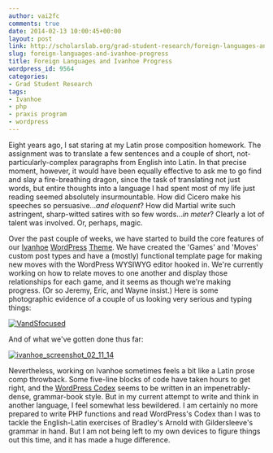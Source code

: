 ```yaml
---
author: vai2fc
comments: true
date: 2014-02-13 10:00:45+00:00
layout: post
link: http://scholarslab.org/grad-student-research/foreign-languages-and-ivanhoe-progress/
slug: foreign-languages-and-ivanhoe-progress
title: Foreign Languages and Ivanhoe Progress
wordpress_id: 9564
categories:
- Grad Student Research
tags:
- Ivanhoe
- php
- praxis program
- wordpress
---
```


Eight years ago, I sat staring at my Latin prose composition homework. The assignment was to translate a few sentences and a couple of short, not-particularly-complex paragraphs from English into Latin. In that precise moment, however, it would have been equally effective to ask me to go find and slay a fire-breathing dragon, since the task of translating not just words, but entire thoughts into a language I had spent most of my life just reading seemed absolutely insurmountable. How did Cicero make his speeches so persuasive..._and_ _eloquent_? How did Martial write such astringent, sharp-witted satires with so few words..._in meter_? Clearly a lot of talent was involved. Or, perhaps, magic.

Over the past couple of weeks, we have started to build the core features of our [Ivanhoe](http://www.ivanhoegame.org/?page_id=21) [WordPress](http://wordpress.org/) [Theme](http://wordpress.org/themes/). We have created the 'Games' and 'Moves' custom post types and have a (mostly) functional template page for making new moves with the WordPress WYSIWYG editor hooked in. We're currently working on how to relate moves to one another and display those relationships for each game, and it seems as though we're making progress. (Or so Jeremy, Eric, and Wayne insist.) Here is some photographic evidence of a couple of us looking very serious and typing things:

[![VandSfocused](http://www.scholarslab.org/wp-content/uploads/2014/02/VandSfocused-300x220.jpg)](http://www.scholarslab.org/wp-content/uploads/2014/02/VandSfocused.jpg)

And of what we've gotten done thus far:

[![ivanhoe_screenshot_02_11_14](http://www.scholarslab.org/wp-content/uploads/2014/02/Ivanhoe_Screenshot-300x168.jpg)](http://www.scholarslab.org/wp-content/uploads/2014/02/Ivanhoe_Screenshot.jpg)

Nevertheless, working on Ivanhoe sometimes feels a bit like a Latin prose comp throwback. Some five-line blocks of code have taken hours to get right, and the [WordPress Codex](http://codex.wordpress.org/) seems to be written in an impenetrably-dense, grammar-book style. But in my current attempt to write and think in another language, I feel somewhat less bewildered. I am certainly no more prepared to write PHP functions and read WordPress's Codex than I was to tackle the English-Latin exercises of Bradley's Arnold with Gildersleeve's grammar in hand. But I am not being left to my own devices to figure things out this time, and it has made a huge difference.
